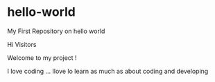 # hello-world
My First Repository on hello world


Hi Visitors

Welcome to my project !

I love coding ... Ilove lo learn as much as about coding and developing
